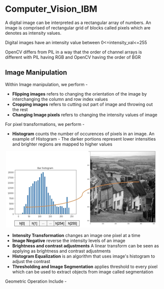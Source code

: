# Computer_Vision_IBM

A digital image can be interpreted as a rectangular array of numbers. An image is comprised of rectangular grid of blocks called pixels which are denotes as intensity values.

Digital images have an intensity value between 0<=intensity_val<=255

OpenCV differs from PIL in a way that the order of channel arrays is different with PIL having RGB and OpenCV having the order of BGR

## Image Manipulation
Within Image manipulation, we perform -

 * **Flipping images** refers to changing the orientation of the image by interchanging the column and row index values
 * **Cropping images** refers to cutting out part of image and throwing out the rest
 * **Changing Image pixels** refers to changing the intensity values of image

For pixel transformations, we perform -
 * **Histogram** counts the number of occurences of pixels in an image. An example of Histogram -
  The darker portions represent lower intensities and brighter regions are mapped to higher values
 
<p align="center"><img src="https://github.com/AkshayLaddha943/Computer_Vision_IBM/blob/main/Imgs/histogram.PNG" height="250" width="500" alt="header pic"/>
 
 
 * **Intensity Transformation**  changes an image one pixel at a time
 * **Image Negative** reverse the intensity levels of an image
 * **Brightness and contrast adjustments** A linear transform can be seen as applying as brightness and contrast adjustments
 * **Histogram Equalization** is an algorithm that uses image's histogram to adjust the contrast
 * **Thresholding and Image Segmentation** applies threshold to every pixel which can be used to extract objects from image called segmentation
 

Geometric Operation Include - 
  
